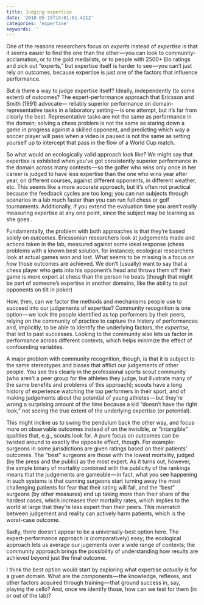 ```yaml
---
title: Judging expertise
date: '2018-05-15T14:01:01.421Z'
categories: 'expertise'
keywords: ''
---
```


One of the reasons researchers focus on _experts_ instead of _expertise_ is that it seems easier to find the one than the other — you can look to community-acclamation, or to the gold medalists, or to people with 2500+ Elo ratings and pick out “experts,” but expertise itself is harder to see — you can’t just rely on outcomes, because expertise is just one of the factors that influence performance.

But _is_ there a way to judge expertise itself? Ideally, independently (to some extent) of outcomes? The expert-performance approach that Ericsson and Smith (1991) advocate— reliably superior performance on domain-representative tasks in a laboratory setting — is one attempt, but it’s far from clearly the best. Representative tasks are not the same as performance in the domain; solving a chess problem is not the same as staring down a game in progress against a skilled opponent, and predicting which way a soccer player will pass when a video is paused is not the same as setting yourself up to intercept that pass in the flow of a World Cup match.

So what would an ecologically valid approach look like? We might say that expertise is exhibited when you’ve got consistently superior performance in the domain across many contexts — so the golfer who wins only once in her career is judged to have less expertise than the one who wins year after year, on different courses, against different opponents, in different weather, etc. This seems like a more accurate approach, but it’s often not practical because the feedback cycles are too long; you can run subjects through scenarios in a lab much faster than you can run full chess or golf tournaments. Additionally, if you extend the evaluation time you aren’t really measuring expertise at any one point, since the subject may be learning as she goes .

Fundamentally, the problem with both approaches is that they’re based solely on _outcomes_. Ericssonian researchers look at judgements made and actions taken in the lab, measured against some ideal response (chess problems with a known best solution, for instance); ecological researchers look at actual games won and lost. What seems to be missing is a focus on _how_ those outcomes are achieved. We don’t (usually) want to say that a chess player who gets into his opponent’s head and throws them off their game is more expert at chess than the person he beats (though that might be part of someone’s expertise in another domains, like the ability to put opponents on tilt in poker)

How, then, can we factor the methods and mechanisms people use to succeed into our judgements of expertise? Community recognition is one option — we look the people identified as top performers by their peers, relying on the community of practice to capture the history of performances and, implicitly, to be able to identify the underlying factors, the _expertise_, that led to past successes. Looking to the community also lets us factor in performance across different contexts, which helps minimize the effect of confounding variables.

A major problem with community recognition, though, is that it is subject to the same stereotypes and biases that afflict our judgements of other people. You see this clearly in the professional sports scout community (who aren’t a peer group for the athletes they judge, but illustrate many of the same benefits and problems of this approach); scouts have a long history of experience watching the top performers in their sport, and of making judgements about the potential of young athletes — but they’re wrong a surprising amount of the time because a kid “doesn’t have the right look,” not seeing the true extent of the underlying expertise (or potential).

This might incline us to swing the pendulum back the other way, and focus more on observable outcomes instead of on the invisible, or “intangible” qualities that, e.g., scouts look for. A pure focus on outcomes can be twisted around to exactly the opposite effect, though. For example: surgeons in some jurisdictions are given ratings based on their patients’ outcomes. The “best” surgeons are those with the lowest mortality, judged (by the press and the public) as the most expert. As it turns out, however, the simple binary of mortality combined with the publicity of the rankings means that the judgements are gameable — in fact, what you see happening in such systems is that cunning surgeons start turning away the most challenging patients for fear that their rating will fall, and the “best” surgeons (by other measures) end up taking more than their share of the hardest cases, which increases their mortality rates, which implies to the world at large that they’re less expert than their peers. This mismatch between judgement and reality can actively harm patients, which is the worst-case outcome.

Sadly, there doesn’t appear to be a universally-best option here. The expert-performance approach is (comparatively) easy; the ecological approach lets us average our jugements over a wide range of contexts; the community approach brings the possibility of understanding how results are achieved beyond just the final outcome.

I think the best option would start by exploring what expertise _actually is_ for a given domain. What are the components — the knowledge, reflexes, and other factors acquired through training — that ground success in, say, playing the cello? And, once we identify those, how can we test for them (in or out of the lab)?
